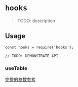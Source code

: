 # `hooks`

> TODO: description

## Usage

```
const hooks = require('hooks');

// TODO: DEMONSTRATE API
```
### useTable

[完整的参数参考](https://ahooks.js.org/zh-CN/hooks/table/use-antd-table)